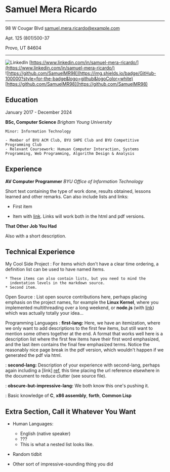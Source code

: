 Samuel Mera Ricardo
============

-------------------     ----------------------------
98 W Cougar Blvd     samuel.mera.ricardo@example.com

Apt. 125                                 (801)500-37

Provo, UT 84604                           
-------------------     ----------------------------

![LinkedIn](https://img.shields.io/badge/LinkedIn-0077B5?style=for-the-badge&logo=linkedin&logoColor=white) [https://www.linkedin.com/in/samuel-mera-ricardo/](https://www.linkedin.com/in/samuel-mera-ricardo/)
<br>
![https://github.com/SamuelMR98](https://img.shields.io/badge/GitHub-100000?style=for-the-badge&logo=github&logoColor=white) [https://github.com/SamuelMR98](https://github.com/SamuelMR98)

Education
---------

January 2017 - December 2024

**BSc, Computer Science**
*Brigham Young University*

    Minor: Information Technology

    - Member of BYU ACM Club, BYU SHPE Club and BYU Competitive Programming Club
    - Relevant Coursework: Humuan Computer Interaction, Systems Programming, Web Programming, Algorithm Design & Analysis

Experience
----------

**AV Computer Programmer**
*BYU Office of Information Technology*

Short text containing the type of work done, results obtained,
lessons learned and other remarks. Can also include lists and
links:

* First item

* Item with [link](http://www.example.com). Links will work both in
  the html and pdf versions.

**That Other Job You Had**

Also with a short description.

Technical Experience
--------------------

My Cool Side Project
:   For items which don't have a clear time ordering, a definition
    list can be used to have named items.

    * These items can also contain lists, but you need to mind the
      indentation levels in the markdown source.
    * Second item.

Open Source
:   List open source contributions here, perhaps placing emphasis on
    the project names, for example the **Linux Kernel**, where you
    implemented multithreading over a long weekend, or **node.js**
    (with [link](http://nodejs.org)) which was actually totally
    your idea...

Programming Languages
:   **first-lang:** Here, we have an itemization, where we only want
    to add descriptions to the first few items, but still want to
    mention some others together at the end. A format that works well
    here is a description list where the first few items have their
    first word emphasized, and the last item contains the final few
    emphasized terms. Notice the reasonably nice page break in the pdf
    version, which wouldn't happen if we generated the pdf via html.

:   **second-lang:** Description of your experience with second-lang,
    perhaps again including a [link] [ref], this time placing the url
    reference elsewhere in the document to reduce clutter (see source
    file). 

:   **obscure-but-impressive-lang:** We both know this one's pushing
    it.

:   Basic knowledge of **C**, **x86 assembly**, **forth**, **Common Lisp**

[ref]: https://github.com/githubuser/superlongprojectname

Extra Section, Call it Whatever You Want
----------------------------------------

* Human Languages:

     * English (native speaker)
     * ???
     * This is what a nested list looks like.

* Random tidbit

* Other sort of impressive-sounding thing you did
